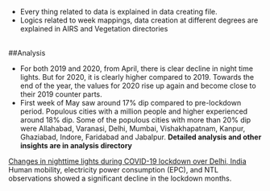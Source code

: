 * Every thing related to data is explained in data creating file.<br>
* Logics related to week mappings, data creation at different degrees are explained in AIRS and Vegetation directories<br><br>

##Analysis
* For both 2019 and 2020, from April, there is clear decline in night time lights. But for 2020, it is clearly higher compared to 2019. Towards the end of the year, the values for 2020 rise up again and become close to their 2019 counter parts.
* First week of May saw around 17% dip compared to pre-lockdown period. Populous cities with a million people and higher experienced around 18% dip. Some of the populous cities with more than 20% dip were Allahabad, Varanasi, Delhi, Mumbai, Vishakhapatnam, Kanpur, Ghaziabad, Indore, Faridabad and Jabalpur.
**Detailed analysis and other insights are in analysis directory**

[Changes in nighttime lights during COVID-19 lockdown over Delhi, India](https://www.ncbi.nlm.nih.gov/pmc/articles/PMC8137561/)
Human mobility, electricity power consumption (EPC), and NTL observations showed a significant decline in the lockdown months.
